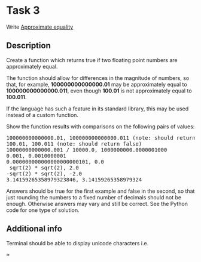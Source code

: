 # Task 3

Write [Approximate equality](https://rosettacode.org/wiki/Approximate_equality)

## Description

Create a function which returns true if two floating point numbers are approximately equal.

The function should allow for differences in the magnitude of numbers, so that, for example,
**100000000000000.01** may be approximately equal to **100000000000000.011**,
even though **100.01** is not approximately equal to **100.011**.

If the language has such a feature in its standard library, this may be used instead of a custom function.

Show the function results with comparisons on the following pairs of values:

<pre>
100000000000000.01, 100000000000000.011 (note: should return true)
100.01, 100.011 (note: should return false)
10000000000000.001 / 10000.0, 1000000000.0000001000
0.001, 0.0010000001
0.000000000000000000000101, 0.0
 sqrt(2) * sqrt(2), 2.0
-sqrt(2) * sqrt(2), -2.0
3.14159265358979323846, 3.14159265358979324
</pre>

Answers should be true for the first example and false in the second, so that just rounding the numbers to a fixed number of decimals should not be enough. Otherwise answers may vary and still be correct. See the Python code for one type of solution.

## Additional info

Terminal should be able to display unicode characters i.e.
<pre>
&#x2248;
</pre>
